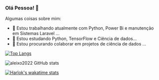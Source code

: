### Olá Pessoa! 👋

Algumas coisas sobre mim:

- 🔭 Estou trabalhando atualmente com Python, Power Bi e manutenção em Sistemas Laravel ...
- 🌱 Estou estudando Python, TensorFlow e Ciência de dados...
- 👯 Estou procurando colaborar em projetos de ciência de dados ...




[![Top Langs](https://github-readme-stats.vercel.app/api/top-langs/?username=aleixo2022&layout=compact)](https://github.com/anuraghazra/github-readme-stats)


![aleixo2022 GitHub stats](https://github-readme-stats.vercel.app/api?username=aleixo2022&show_icons=true&theme=radical)



[![Harlok's wakatime stats](https://github-readme-stats.vercel.app/api/wakatime?username=aleixo2022)](https://github.com/anuraghazra/github-readme-stats)
